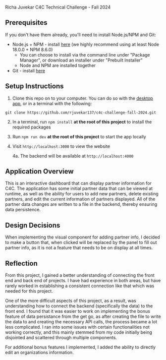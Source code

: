 Richa Juvekar
C4C Technical Challenge - Fall 2024

## Prerequisites

If you don't have them already, you'll need to install Node.js/NPM and Git:
- Node.js + NPM - install [here](https://nodejs.org/en/download/package-manager) (we highly recommend using at least Node 18.0.0 + NPM 8.6.0)
   - You can choose to install via the command line under "Package Manager", or download an installer under "Prebuilt Installer"
   - Node and NPM are installed together
- Git - install [here](https://git-scm.com/downloads)

## Setup Instructions

1. Clone this repo on to your computer. You can do so with the [desktop app](https://desktop.github.com/), or in a terminal with the following:
```
git clone https://github.com/rjuvekar137/c4c-challenge-fall-2024.git
```
2. In a terminal, run `npm install` **at the root of this project** to install the required packages
3. Run `npm run dev` **at the root of this project** to start the app locally
4. Visit `http://localhost:3000` to view the website
    
    4a. The backend will be available at `http://localhost:4000`


## Application Overview

This is an interactive dashboard that can display partner information for C4C. The application has some initial partner data that can be viewed at runtime, as well as the ability for users to add new partners, delete existing partners, and edit the current information of partners displayed. All of the partner data changes are written to a file in the backend, thereby ensuring data persistence.

## Design Decisions

When implementing the visual component for adding partner info, I decided to make a button that, when clicked will be replaced by the panel to fill out partner info, as it is not a feature that needs to be on display at all times.

## Reflection

From this project, I gained a better understanding of connecting the front end and back end of projects. I have had experience in both areas, but have rarely worked in establishing a consistent connection like that which was needed for this project. 

One of the more difficult aspects of this project, as a result, was understanding how to connect the backend (specifically the data) to the front end. I found that it was easier to work on implementing the bonus feature of data persistance from the get go, as after creating the file to write the data to and creating the necessary API calls, the process became a lot less complicated. I ran into some issues with certain functionalities not working correctly, and this mainly stemmed from my code initially being disjointed and scattered through multiple components. 

For additional bonus features I implemented, I added the ability to directly edit an organizations information. 
